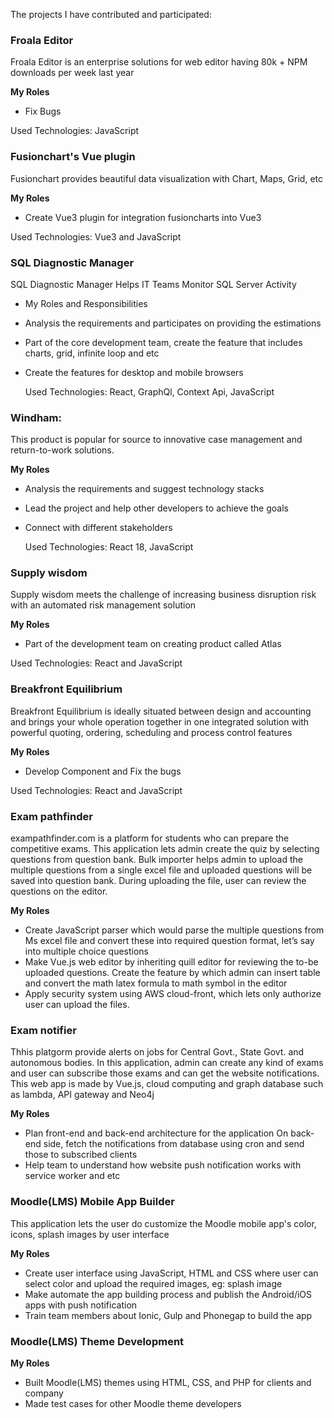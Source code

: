 The projects I have contributed and participated:
### Froala Editor

Froala Editor is an enterprise solutions for web editor having 80k + NPM downloads per week last year

**My Roles**

- Fix Bugs

Used Technologies: JavaScript

### Fusionchart's Vue plugin

Fusionchart provides beautiful data visualization with Chart, Maps, Grid, etc

**My Roles**

- Create Vue3 plugin for integration fusioncharts into Vue3

Used Technologies: Vue3 and JavaScript

### SQL Diagnostic Manager

SQL Diagnostic Manager Helps IT Teams Monitor SQL Server Activity

- My Roles and Responsibilities
- Analysis the requirements and participates on providing the estimations
- Part of the core development team, create the feature that includes charts, grid, infinite loop and etc
- Create the features for desktop and mobile browsers

  Used Technologies: React, GraphQl, Context Api, JavaScript

### Windham:

This product is popular for source to innovative case management and return-to-work solutions.

**My Roles**

- Analysis the requirements and suggest technology stacks
- Lead the project and help other developers to achieve the goals
- Connect with different stakeholders

  Used Technologies: React 18, JavaScript

### Supply wisdom

Supply wisdom meets the challenge of increasing business disruption risk with an automated risk management solution

**My Roles**

- Part of the development team on creating product called Atlas

Used Technologies: React and JavaScript

### Breakfront Equilibrium

Breakfront Equilibrium is ideally situated between design and accounting and brings your whole operation together in one integrated solution with powerful quoting, ordering, scheduling and process control features

**My Roles**

- Develop Component and Fix the bugs

Used Technologies: React and JavaScript

### Exam pathfinder

exampathfinder.com is a platform for students who can prepare the competitive exams.  This application lets admin create the quiz by selecting questions from question bank. Bulk importer helps admin to upload the multiple questions from a single excel file and uploaded questions will be saved into question bank. During uploading the file, user can review the questions on the editor.

**My Roles**

- Create JavaScript parser which would parse the multiple questions from Ms excel file and convert these into required question format, let’s say into multiple choice questions
- Make Vue.js web editor by inheriting quill editor for reviewing the to-be uploaded questions. Create the feature by which admin can insert table and convert the math latex formula to math symbol in the editor
- Apply security system using AWS cloud-front, which lets only authorize user can upload the files.

### Exam notifier

Thhis platgorm provide alerts on jobs for Central Govt., State Govt. and autonomous bodies. In this application, admin can create any kind of exams and user can subscribe those exams and can get the website notifications. This web app is made by Vue.js, cloud computing and graph database such as lambda, API gateway and Neo4j

**My Roles**

- Plan front-end and back-end architecture for the application
  On back-end side, fetch the notifications from database using cron and send those to subscribed clients
- Help team to understand how website push notification works with service worker and etc

### Moodle(LMS) Mobile App Builder

This application lets the user do customize the Moodle mobile app's color, icons, splash images by user interface

**My Roles**

- Create user interface using JavaScript, HTML and CSS where user can select color and upload the required images, eg: splash image
- Make automate the app building process and publish the Android/iOS apps with push notification
- Train team members about Ionic, Gulp and Phonegap to build the app

### Moodle(LMS) Theme Development

**My Roles**

- Built Moodle(LMS) themes using HTML, CSS, and PHP for clients and company
- Made test cases for other Moodle theme developers
